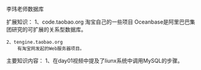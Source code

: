 李玮老师数据库

扩展知识：
	1、code.taobao.org   淘宝自己的一些项目
		Oceanbase是阿里巴巴集团研究的可扩展的关系型数据库。
		
	2、tengine.taobao.org 
		有淘宝网发起的Web服务器项目。

主要知识内容：
	1、在day01视频中提及了liunx系统中调用MySQL的步骤。